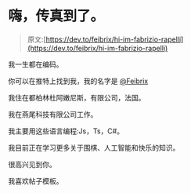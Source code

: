 # 嗨，传真到了。

> 原文:[https://dev.to/feibrix/hi-im-fabrizio-rapelli](https://dev.to/feibrix/hi-im-fabrizio-rapelli)

我一生都在编码。

你可以在推特上找到我，我的名字是 [@Feibrix](https://twitter.com/Feibrix)

我住在都柏林杜阿嫩尼斯，有限公司，法国。

我在燕尾科技有限公司工作。

我主要用这些语言编程:Js，Ts，C#。

我目前正在学习更多关于围棋、人工智能和快乐的知识。

很高兴见到你。

我喜欢帖子模板。